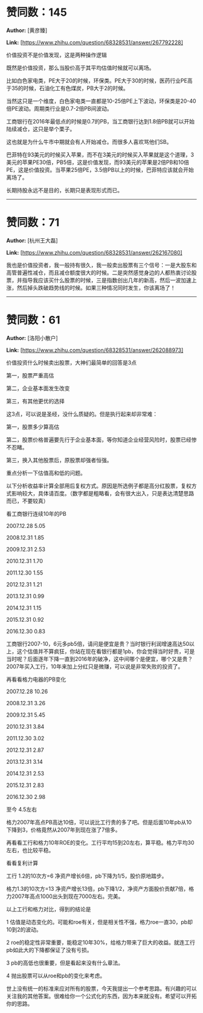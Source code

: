 # 赞同数：145

**Author:** [黄彦臻]

 **Link:** [https://www.zhihu.com/question/68328531/answer/267792228]

价值投资不是价值发现，这是两种操作逻辑

既然是价值投资，那么当股价高于其平均估值时候就可以离场。

比如白色家电类，PE大于20的时候，环保类。PE大于30的时候，医药行业PE高于35的时候，石油化工有色煤炭，PB大于2的时候。

  


当然这只是一个维度，白色家电类一直都是10-25倍PE上下波动，环保类是20-40倍PE波动。周期类行业是0.7-2倍PB间波动。

工商银行在2016年最低点的时候是0.7的PB，当工商银行达到1.8倍PB就可以开始陆续减仓，这只是举个栗子。

这也就是为什么牛市中期就会有人开始减仓。而很多人喜欢骂他们SB。

  


巴菲特在93美元的时候买入苹果，而不在3美元的时候买入苹果就是这个道理，3美元的苹果PE30倍，PB5倍，这是价值发现，而93美元的苹果是2倍PB和10倍PE，这是价值投资。当苹果25倍PE，3.5倍PB以上的时候，巴菲特应该就会开始离场了。

  


长期持股永远不是目的，长期只是表现形式而已。

---

# 赞同数：71

**Author:** [杭州王大磊]

 **Link:** [https://www.zhihu.com/question/68328531/answer/262167080]

我也是价值投资者，我一般持有很久，我一般卖出股票有三个信号：一是大股东和高管普遍性减仓，而且减仓额度很大的时候。二是突然感觉身边的人都热衷讨论股票，并指导我应该买什么股票的时候，三是指数创出几年的新高，然后一波加速上涨，然后掉头跌破趋势线的时候。如果三种情况同时发生，你该离场了！

---

# 赞同数：61

**Author:** [洛阳小散户]

 **Link:** [https://www.zhihu.com/question/68328531/answer/262088973]

价值投资什么时候卖出股票，大神们最简单的回答是3点

第一，股票严重高估

第二，企业基本面发生改变

第三，有其他更优的选择

这3点，可以说是圣经，没什么质疑的。但是执行起来却非常难：

第一，股票多少算高估

第二，股票价格普遍要先行于企业基本面，等你知道企业经营风险时，股票已经惨不忍睹。

第三，换入其他股票后，原股票却强者恒强。

  


重点分析一下估值高和低的问题。

  


以下分析收益率计算全部用后复权方式。原因是所选例子都是高分红股票，复权方式影响较大，具体请百度。（数字都是粗略看，会有很大出入，只是表达清楚思路而已，不要较真）

看工商银行连续10年的PB

2007.12.28 5.05

2008.12.31 1.85

2009.12.31 2.53

2010.12.31 1.70

2011.12.30 1.55

2012.12.31 1.21

2013.12.31 0.99

2014.12.31 1.15

2015.12.31 0.92

2016.12.30 0.83

工商银行2007-10，6元多pb5倍，请问是便宜是贵？当时银行利润增速高达50以上，这个估值并不算疯狂，你站在现在看银行都是1pb，你会觉得当时好贵，可是当时呢？后面逐年下降一直到2016年的破净，这中间哪个是便宜，哪个又是贵？2007年买入工行，10年来加上分红只是微赚，可以说是非常失败的投资了。

再看看格力电器的PB变化

2007.12.28 10.26

2008.12.31 3.26

2009.12.31 5.45

2010.12.31 3.84

2011.12.30 3.02

2012.12.31 2.87

2013.12.31 3.14

2014.12.31 2.53

2015.12.31 2.83

2016.12.30 2.98

至今 4.5左右  


格力2007年高点PB高达10倍，可以说比工行贵的多了吧。但是后面10年pb从10下降到3，价格竟然从2007年到现在涨了7倍多。

  


再看看工行和格力10年ROE的变化。工行平均15到20左右，算平稳。格力平均30左右，也比较平稳。

看看复利计算

工行 1.2的10次方=6 净资产增长6倍，pb下降为1/5，股价原地踏步。

格力1.3的10次方=13 净资产增长13倍，pb下降1/2，净资产方面股价贡献7倍，格力2007年高点1000出头到现在7000左右。完美。

  


以上工行和格力对比，得到的结论是

1 估值是动态变化的。可能和roe有关，但是相关性不强，格力roe一直30，pb却10到2的波动。

2 roe的稳定性非常重要，能稳定10年30%，给格力带来了巨大的收益。就连工行pb如此大的下降都保证了没有亏损。

3 pb的高低也很重要，但是看起来没有什么章法。

4 抛出股票可以从roe和pb的变化来考虑。

  


世上没有统一的标准来应对所有的股票，今天我提出一个参考思路。有兴趣的可以关注我的其他答案。很难给你一个公式化的东西，因为本来就没有。希望可以开拓你的思路。